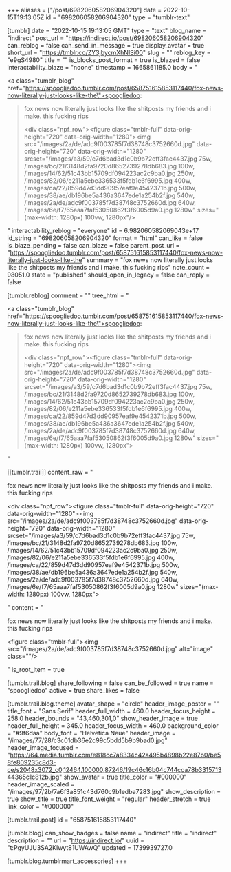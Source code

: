 +++
aliases = ["/post/698206058206904320"]
date = 2022-10-15T19:13:05Z
id = "698206058206904320"
type = "tumblr-text"

[tumblr]
date = "2022-10-15 19:13:05 GMT"
type = "text"
blog_name = "indirect"
post_url = "https://indirect.io/post/698206058206904320"
can_reblog = false
can_send_in_message = true
display_avatar = true
short_url = "https://tmblr.co/ZY3jbycmXhNlSi00"
slug = ""
reblog_key = "e9gS4980"
title = ""
is_blocks_post_format = true
is_blazed = false
interactability_blaze = "noone"
timestamp = 1665861185.0
body = "<p><a class=\"tumblr_blog\" href=\"https://spoogliedoo.tumblr.com/post/658751615853117440/fox-news-now-literally-just-looks-like-the\">spoogliedoo</a>:</p><blockquote><p>fox news now literally just looks like the shitposts my friends and i make. this fucking rips</p><div class=\"npf_row\"><figure class=\"tmblr-full\" data-orig-height=\"720\" data-orig-width=\"1280\"><img src=\"/images/2a/de/adc9f003785f7d38748c3752660d.jpg\" data-orig-height=\"720\" data-orig-width=\"1280\" srcset=\"/images/a3/59/c7d6bad3d1c0b9b72eff3fac4437.jpg 75w, /images/bc/21/3148d2fa9720d8652739278db683.jpg 100w, /images/14/62/51c43bb15709df094223ac2c9ba0.jpg 250w, /images/82/06/e211a5ebe336533f5fdb1e6f6995.jpg 400w, /images/ca/22/859d47d3dd90957eaf9e4542371b.jpg 500w, /images/38/ae/db196be5a436a3647ede1a254b2f.jpg 540w, /images/2a/de/adc9f003785f7d38748c3752660d.jpg 640w, /images/6e/f7/65aaa7faf53050862f3f6005d9a0.jpg 1280w\" sizes=\"(max-width: 1280px) 100vw, 1280px\"/></figure></div></blockquote>"
interactability_reblog = "everyone"
id = 6.982060582069043e+17
id_string = "698206058206904320"
format = "html"
can_like = false
is_blaze_pending = false
can_blaze = false
parent_post_url = "https://spoogliedoo.tumblr.com/post/658751615853117440/fox-news-now-literally-just-looks-like-the"
summary = "fox news now literally just looks like the shitposts my friends and i make. this fucking rips"
note_count = 98051.0
state = "published"
should_open_in_legacy = false
can_reply = false

[tumblr.reblog]
comment = ""
tree_html = "<p><a class=\"tumblr_blog\" href=\"https://spoogliedoo.tumblr.com/post/658751615853117440/fox-news-now-literally-just-looks-like-the\">spoogliedoo</a>:</p><blockquote><p>fox news now literally just looks like the shitposts my friends and i make. this fucking rips</p><div class=\"npf_row\"><figure class=\"tmblr-full\" data-orig-height=\"720\" data-orig-width=\"1280\"><img src=\"/images/2a/de/adc9f003785f7d38748c3752660d.jpg\" data-orig-height=\"720\" data-orig-width=\"1280\" srcset=\"/images/a3/59/c7d6bad3d1c0b9b72eff3fac4437.jpg 75w, /images/bc/21/3148d2fa9720d8652739278db683.jpg 100w, /images/14/62/51c43bb15709df094223ac2c9ba0.jpg 250w, /images/82/06/e211a5ebe336533f5fdb1e6f6995.jpg 400w, /images/ca/22/859d47d3dd90957eaf9e4542371b.jpg 500w, /images/38/ae/db196be5a436a3647ede1a254b2f.jpg 540w, /images/2a/de/adc9f003785f7d38748c3752660d.jpg 640w, /images/6e/f7/65aaa7faf53050862f3f6005d9a0.jpg 1280w\" sizes=\"(max-width: 1280px) 100vw, 1280px\"></figure></div></blockquote>"

[[tumblr.trail]]
content_raw = "<p><p>fox news now literally just looks like the shitposts my friends and i make. this fucking rips</p><div class=\"npf_row\"><figure class=\"tmblr-full\" data-orig-height=\"720\" data-orig-width=\"1280\"><img src=\"/images/2a/de/adc9f003785f7d38748c3752660d.jpg\" data-orig-height=\"720\" data-orig-width=\"1280\" srcset=\"/images/a3/59/c7d6bad3d1c0b9b72eff3fac4437.jpg 75w, /images/bc/21/3148d2fa9720d8652739278db683.jpg 100w, /images/14/62/51c43bb15709df094223ac2c9ba0.jpg 250w, /images/82/06/e211a5ebe336533f5fdb1e6f6995.jpg 400w, /images/ca/22/859d47d3dd90957eaf9e4542371b.jpg 500w, /images/38/ae/db196be5a436a3647ede1a254b2f.jpg 540w, /images/2a/de/adc9f003785f7d38748c3752660d.jpg 640w, /images/6e/f7/65aaa7faf53050862f3f6005d9a0.jpg 1280w\" sizes=\"(max-width: 1280px) 100vw, 1280px\"></figure></div></p>"
content = "<p><p>fox news now literally just looks like the shitposts my friends and i make. this fucking rips</p><figure class=\"tmblr-full\"><img src=\"/images/2a/de/adc9f003785f7d38748c3752660d.jpg\" alt=\"image\" class=\"\"/></figure></p>"
is_root_item = true

[tumblr.trail.blog]
share_following = false
can_be_followed = true
name = "spoogliedoo"
active = true
share_likes = false

[tumblr.trail.blog.theme]
avatar_shape = "circle"
header_image_poster = ""
title_font = "Sans Serif"
header_full_width = 460.0
header_focus_height = 258.0
header_bounds = "43,460,301,0"
show_header_image = true
header_full_height = 345.0
header_focus_width = 460.0
background_color = "#9f6daa"
body_font = "Helvetica Neue"
header_image = "/images/77/28/c3c01db36e2c99c5bdd5b9b9bad0.jpg"
header_image_focused = "https://64.media.tumblr.com/e818cc7a8334c42a495b4898b22e87b0/be58fe809235c8d3-ce/s2048x3072_c0,12464,100000,87246/19c46c16b04c744cca78b331571344365c1c812b.jpg"
show_avatar = true
title_color = "#000000"
header_image_scaled = "/images/97/2b/7a6f3a851c43d760c9b1edba7283.jpg"
show_description = true
show_title = true
title_font_weight = "regular"
header_stretch = true
link_color = "#000000"

[tumblr.trail.post]
id = "658751615853117440"

[tumblr.blog]
can_show_badges = false
name = "indirect"
title = "indirect"
description = ""
url = "https://indirect.io/"
uuid = "t:PgyUJU3SA2Klwyt81UWAwQ"
updated = 1739939727.0

[tumblr.blog.tumblrmart_accessories]
+++

